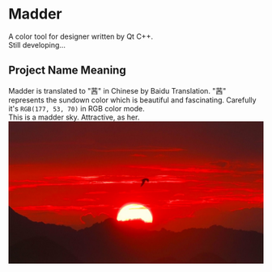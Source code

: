 # Madder
A color tool for designer written by Qt C++.<br>
Still developing...

## Project Name Meaning
Madder is translated to "茜" in Chinese by Baidu Translation. "茜" represents the sundown color which is beautiful and fascinating. Carefully it's `RGB(177, 53, 70)` in RGB color mode.<br>
This is a madder sky. Attractive, as her.<br>
![madder.jpg](https://github.com/Crawler995/Madder/blob/master/madder.jpg)
